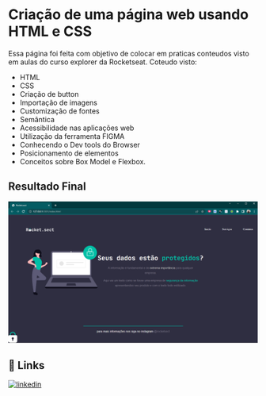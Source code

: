 # Criação de uma página web usando HTML e CSS

Essa página foi feita com objetivo de colocar em praticas conteudos visto em aulas do curso explorer da Rocketseat.
Coteudo visto:
- HTML
- CSS
- Criação de button
- Importação de imagens
- Customização de fontes
- Semântica
- Acessibilidade nas aplicações web
- Utilização da ferramenta FIGMA
- Conhecendo o Dev tools do Browser
- Posicionamento de elementos
- Conceitos sobre Box Model e Flexbox.

## Resultado Final

<p> 
    <img src="imagens/Img02.png">
</p>

## 🔗 Links
[![linkedin](https://img.shields.io/badge/linkedin-0A66C2?style=for-the-badge&logo=linkedin&logoColor=white)](https://www.linkedin.com/in/weslei-melo-33552b82/)

